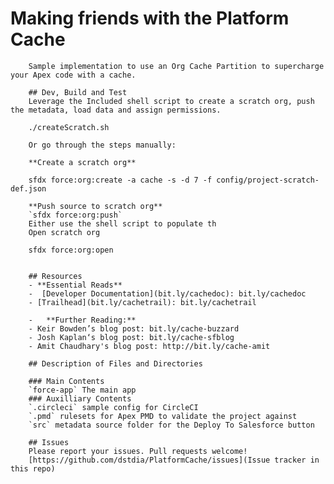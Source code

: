 # Making friends with the Platform Cache
        Sample implementation to use an Org Cache Partition to supercharge your Apex code with a cache.

        ## Dev, Build and Test
        Leverage the Included shell script to create a scratch org, push the metadata, load data and assign permissions.

        ./createScratch.sh

        Or go through the steps manually:

        **Create a scratch org**

        sfdx force:org:create -a cache -s -d 7 -f config/project-scratch-def.json

        **Push source to scratch org**
        `sfdx force:org:push`
        Either use the shell script to populate th
        Open scratch org

        sfdx force:org:open


        ## Resources
        - **Essential Reads**
        -  [Developer Documentation](bit.ly/cachedoc): bit.ly/cachedoc
        - [Trailhead](bit.ly/cachetrail): bit.ly/cachetrail

        -   **Further Reading:**
        - Keir Bowden’s blog post: bit.ly/cache-buzzard
        - Josh Kaplan‘s blog post: bit.ly/cache-sfblog
        - Amit Chaudhary's blog post: http://bit.ly/cache-amit

        ## Description of Files and Directories

        ### Main Contents
        `force-app` The main app
        ### Auxilliary Contents
        `.circleci` sample config for CircleCI
        `.pmd` rulesets for Apex PMD to validate the project against
        `src` metadata source folder for the Deploy To Salesforce button

        ## Issues
        Please report your issues. Pull requests welcome!
        [https://github.com/dstdia/PlatformCache/issues](Issue tracker in this repo)
